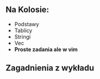 ## Na Kolosie:
- Podstawy
- Tablicy
- Stringi 
- Vec
- **Proste zadania ale w vim**

## Zagadnienia z wykładu


